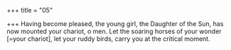 +++
title = "05"

+++
Having become pleased, the young girl, the Daughter of the Sun, has  now mounted your chariot, o men.
Let the soaring horses of your wonder [=your chariot], let your ruddy  birds, carry you at the critical moment.